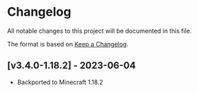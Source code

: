 # Changelog
All notable changes to this project will be documented in this file.

The format is based on [Keep a Changelog].

## [v3.4.0-1.18.2] - 2023-06-04
- Backported to Minecraft 1.18.2

[Keep a Changelog]: https://keepachangelog.com/en/1.0.0/
